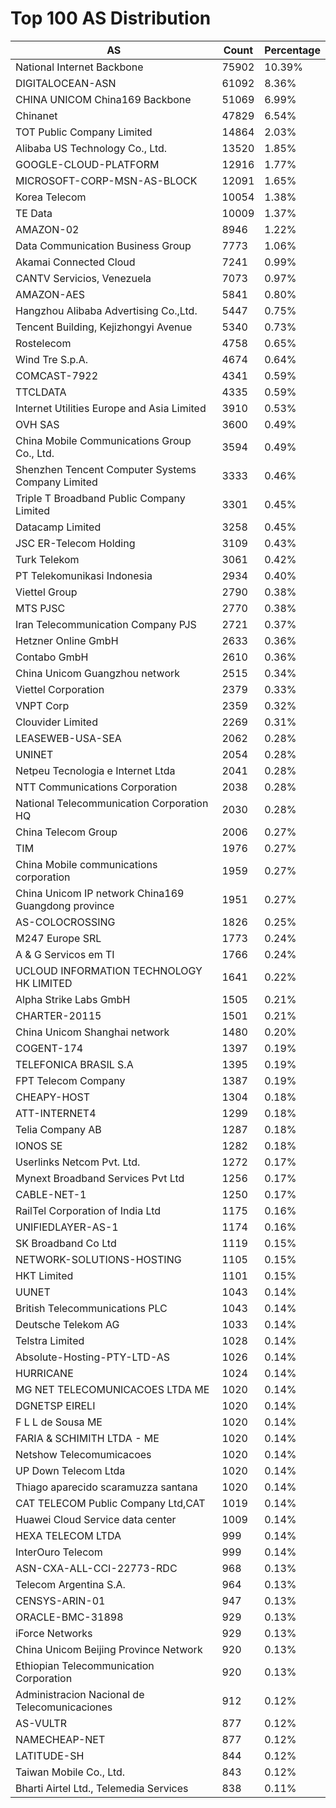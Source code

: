 # Top 100 AS Distribution
| AS | Count | Percentage |
|----|----|----|
| National Internet Backbone | 75902 | 10.39% |
| DIGITALOCEAN-ASN | 61092 | 8.36% |
| CHINA UNICOM China169 Backbone | 51069 | 6.99% |
| Chinanet | 47829 | 6.54% |
| TOT Public Company Limited | 14864 | 2.03% |
| Alibaba US Technology Co., Ltd. | 13520 | 1.85% |
| GOOGLE-CLOUD-PLATFORM | 12916 | 1.77% |
| MICROSOFT-CORP-MSN-AS-BLOCK | 12091 | 1.65% |
| Korea Telecom | 10054 | 1.38% |
| TE Data | 10009 | 1.37% |
| AMAZON-02 | 8946 | 1.22% |
| Data Communication Business Group | 7773 | 1.06% |
| Akamai Connected Cloud | 7241 | 0.99% |
| CANTV Servicios, Venezuela | 7073 | 0.97% |
| AMAZON-AES | 5841 | 0.80% |
| Hangzhou Alibaba Advertising Co.,Ltd. | 5447 | 0.75% |
| Tencent Building, Kejizhongyi Avenue | 5340 | 0.73% |
| Rostelecom | 4758 | 0.65% |
| Wind Tre S.p.A. | 4674 | 0.64% |
| COMCAST-7922 | 4341 | 0.59% |
| TTCLDATA | 4335 | 0.59% |
| Internet Utilities Europe and Asia Limited | 3910 | 0.53% |
| OVH SAS | 3600 | 0.49% |
| China Mobile Communications Group Co., Ltd. | 3594 | 0.49% |
| Shenzhen Tencent Computer Systems Company Limited | 3333 | 0.46% |
| Triple T Broadband Public Company Limited | 3301 | 0.45% |
| Datacamp Limited | 3258 | 0.45% |
| JSC ER-Telecom Holding | 3109 | 0.43% |
| Turk Telekom | 3061 | 0.42% |
| PT Telekomunikasi Indonesia | 2934 | 0.40% |
| Viettel Group | 2790 | 0.38% |
| MTS PJSC | 2770 | 0.38% |
| Iran Telecommunication Company PJS | 2721 | 0.37% |
| Hetzner Online GmbH | 2633 | 0.36% |
| Contabo GmbH | 2610 | 0.36% |
| China Unicom Guangzhou network | 2515 | 0.34% |
| Viettel Corporation | 2379 | 0.33% |
| VNPT Corp | 2359 | 0.32% |
| Clouvider Limited | 2269 | 0.31% |
| LEASEWEB-USA-SEA | 2062 | 0.28% |
| UNINET | 2054 | 0.28% |
| Netpeu Tecnologia e Internet Ltda | 2041 | 0.28% |
| NTT Communications Corporation | 2038 | 0.28% |
| National Telecommunication Corporation HQ | 2030 | 0.28% |
| China Telecom Group | 2006 | 0.27% |
| TIM | 1976 | 0.27% |
| China Mobile communications corporation | 1959 | 0.27% |
| China Unicom IP network China169 Guangdong province | 1951 | 0.27% |
| AS-COLOCROSSING | 1826 | 0.25% |
| M247 Europe SRL | 1773 | 0.24% |
| A & G Servicos em TI | 1766 | 0.24% |
| UCLOUD INFORMATION TECHNOLOGY HK LIMITED | 1641 | 0.22% |
| Alpha Strike Labs GmbH | 1505 | 0.21% |
| CHARTER-20115 | 1501 | 0.21% |
| China Unicom Shanghai network | 1480 | 0.20% |
| COGENT-174 | 1397 | 0.19% |
| TELEFONICA BRASIL S.A | 1395 | 0.19% |
| FPT Telecom Company | 1387 | 0.19% |
| CHEAPY-HOST | 1304 | 0.18% |
| ATT-INTERNET4 | 1299 | 0.18% |
| Telia Company AB | 1287 | 0.18% |
| IONOS SE | 1282 | 0.18% |
| Userlinks Netcom Pvt. Ltd. | 1272 | 0.17% |
| Mynext Broadband Services Pvt Ltd | 1256 | 0.17% |
| CABLE-NET-1 | 1250 | 0.17% |
| RailTel Corporation of India Ltd | 1175 | 0.16% |
| UNIFIEDLAYER-AS-1 | 1174 | 0.16% |
| SK Broadband Co Ltd | 1119 | 0.15% |
| NETWORK-SOLUTIONS-HOSTING | 1105 | 0.15% |
| HKT Limited | 1101 | 0.15% |
| UUNET | 1043 | 0.14% |
| British Telecommunications PLC | 1043 | 0.14% |
| Deutsche Telekom AG | 1033 | 0.14% |
| Telstra Limited | 1028 | 0.14% |
| Absolute-Hosting-PTY-LTD-AS | 1026 | 0.14% |
| HURRICANE | 1024 | 0.14% |
| MG NET TELECOMUNICACOES LTDA ME | 1020 | 0.14% |
| DGNETSP EIRELI | 1020 | 0.14% |
| F L L de Sousa ME | 1020 | 0.14% |
| FARIA & SCHIMITH LTDA - ME | 1020 | 0.14% |
| Netshow Telecomumicacoes | 1020 | 0.14% |
| UP Down Telecom Ltda | 1020 | 0.14% |
| Thiago aparecido scaramuzza santana | 1020 | 0.14% |
| CAT TELECOM Public Company Ltd,CAT | 1019 | 0.14% |
| Huawei Cloud Service data center | 1009 | 0.14% |
| HEXA TELECOM LTDA | 999 | 0.14% |
| InterOuro Telecom | 999 | 0.14% |
| ASN-CXA-ALL-CCI-22773-RDC | 968 | 0.13% |
| Telecom Argentina S.A. | 964 | 0.13% |
| CENSYS-ARIN-01 | 947 | 0.13% |
| ORACLE-BMC-31898 | 929 | 0.13% |
| iForce Networks | 929 | 0.13% |
| China Unicom Beijing Province Network | 920 | 0.13% |
| Ethiopian Telecommunication Corporation | 920 | 0.13% |
| Administracion Nacional de Telecomunicaciones | 912 | 0.12% |
| AS-VULTR | 877 | 0.12% |
| NAMECHEAP-NET | 877 | 0.12% |
| LATITUDE-SH | 844 | 0.12% |
| Taiwan Mobile Co., Ltd. | 843 | 0.12% |
| Bharti Airtel Ltd., Telemedia Services | 838 | 0.11% |
